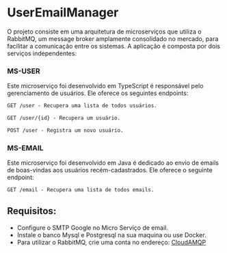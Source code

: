 # UserEmailManager

O projeto consiste em uma arquitetura de microserviços que utiliza o RabbitMQ, um message broker amplamente consolidado no mercado, para facilitar a comunicação entre os sistemas. A aplicação é composta por dois serviços independentes:

### MS-USER

Este microserviço foi desenvolvido em TypeScript é responsável pelo gerenciamento de usuários. Ele oferece os seguintes endpoints:

```markdown
GET /user - Recupera uma lista de todos usuários.

GET /user/{id} - Recupera um usuário.

POST /user - Registra um novo usuário.
```

### MS-EMAIL

Este microserviço foi desenvolvido em Java é dedicado ao envio de emails de boas-vindas aos usuários recém-cadastrados. Ele oferece o seguinte endpoint:

```markdown
GET /email - Recupera uma lista de todos emails.
```

## Requisitos:

- Configure o SMTP Google no Micro Serviço de email.
- Instale o banco Mysql e Postgresql na sua maquina ou use Docker.
- Para utilizar o RabbitMQ, crie uma conta no endereço: <a href="https://www.cloudamqp.com/">CloudAMQP</a>
